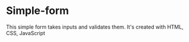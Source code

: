 # Simple-form
This simple form takes inputs and validates them. It's created with HTML, CSS, JavaScript
